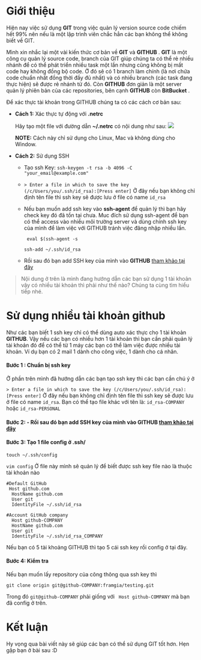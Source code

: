 # Giới thiệu
Hiện nay việc sử dụng  **GIT** trong việc quản lý version source code chiếm hết 99% nên nếu là một lập trình viên chắc hẳn các bạn không thể không biết về GIT. 

Mình xin nhắc lại một vài kiến thức cơ bản về **GIT** và  **GITHUB** . **GIT** là một công cụ quản lý source code, branch của GIT giúp chúng ta có thể rẻ nhiều nhánh để có thể phát triển nhiều task một lần nhưng cũng không bị mất code hay không đồng bộ code. Ở đó sẽ có 1 branch làm chính (là nơi chứa code chuẩn nhất đồng thời đầy đủ nhất) và có nhiều branch (các task đang thực hiện) sẽ được rẻ nhánh từ đó. Còn **GITHUB** đơn giản là một server quản lý phiên bản của các repositories, bên cạnh **GITHUB** còn **BitBucket** . 

Để xác thực tài khoản trong GITHUB chúng ta có các cách cơ bản sau:

+ **Cách 1:**  Xác thực tự động với **.netrc**

    Hãy tạo một file với đường dẫn   **~/.netrc**   có nội dung như sau:
    ![](https://images.viblo.asia/f15c7ffe-b7ee-4d85-90f9-cd1526a3d79b.PNG)
    
    **NOTE:**  Cách này chỉ sử dụng cho Linux, Mac và không dùng cho Window.
+ **Cách 2:**  Sử dụng SSH
    - Tạo ssh Key: 
   `ssh-keygen -t rsa -b 4096 -C "your_email@example.com"`
   - `> Enter a file in which to save the key (/c/Users/you/.ssh/id_rsa):[Press enter]` Ở đây nếu bạn không chỉ định tên file thì ssh key sẽ được lưu ở file có name `id_rsa`
   - Nếu bạn muốn add ssh key vào **ssh-agent** để quản lý thì bạn hãy check key đó đã tồn tại chưa. Muc đích sử dụng ssh-agent để bạn có thể access vào nhiều môi trường server và dùng chính ssh key của mình để làm việc với GITHUB tránh việc đăng nhập nhiều lần.
   
       ` eval $(ssh-agent -s`
       
       `ssh-add ~/.ssh/id_rsa`
       
   - Rồi sau đó bạn add SSH key của mình vào **GITHUB** [tham khảo tại đây](https://help.github.com/en/articles/adding-a-new-ssh-key-to-your-github-account)
  

> Nội dung ở trên là mình đang hướng dẫn các bạn sử dụng 1 tài khoản vậy có nhiều tài khoản thì phải như thế nào? Chúng ta cùng tìm hiểu tiếp nhé.
# Sử dụng nhiều tài khoản github
Như các bạn biết 1 ssh key chỉ có thể dùng auto xác thực cho 1 tài khoản **GITHUB**. Vậy nếu các bạn có nhiều hơn 1 tài khoản thì bạn cần phải quản lý tài khoản đó để có thể từ 1 máy các bạn có thể làm việc được nhiều tài khoản. Ví dụ bạn có 2 mail 1 dành cho công việc, 1 dành cho cá nhân.

#### Bước 1 : Chuẩn bị ssh key
Ở phần trên mình đã hướng dẫn các bạn tạo ssh key thì các bạn cần chú ý ở 
 
 `> Enter a file in which to save the key (/c/Users/you/.ssh/id_rsa):[Press enter]` Ở đây nếu bạn không chỉ định tên file thì ssh key sẽ được lưu ở file có name `id_rsa`.  Bạn có thể tạo file khác với tên là: `id_rsa-COMPANY` hoặc  `id_rsa-PERSONAL`
 
####  Bước 2:   - Rồi sau đó bạn add SSH key của mình vào **GITHUB** [tham khảo tại đây](https://help.github.com/en/articles/adding-a-new-ssh-key-to-your-github-account)
#### Bước 3: Tạo 1 file config ở .ssh/
`touch ~/.ssh/config`

`vim config`
Ở file này mình sẽ quản lý để biết được ssh key file nào là thuộc tài khoản nào
```
#Default GitHub
 Host github.com
  HostName github.com
  User git
  IdentityFile ~/.ssh/id_rsa
  
#Account GitHub company
  Host github-COMPANY
  HostName github.com
  User git
  IdentityFile ~/.ssh/id_rsa_COMPANY
```

Nếu bạn có 5 tài khoảng GITHUB thì tạo 5 cái ssh key rồi config ở tại đây.

#### Bước 4: Kiểm tra 
Nếu bạn muốn lấy repository của công thông qua ssh key thì
```
git clone origin git@github-COMPANY:framgia/testing.git
```

Trong đó `git@github-COMPANY` phải giống với ` Host github-COMPANY` mà bạn đã config ở trên.
# Kết luận
Hy vọng qua bài viết này sẽ giúp các bạn có thể sử dụng GIT tốt hơn. Hẹn gặp bạn ở bài sau :D